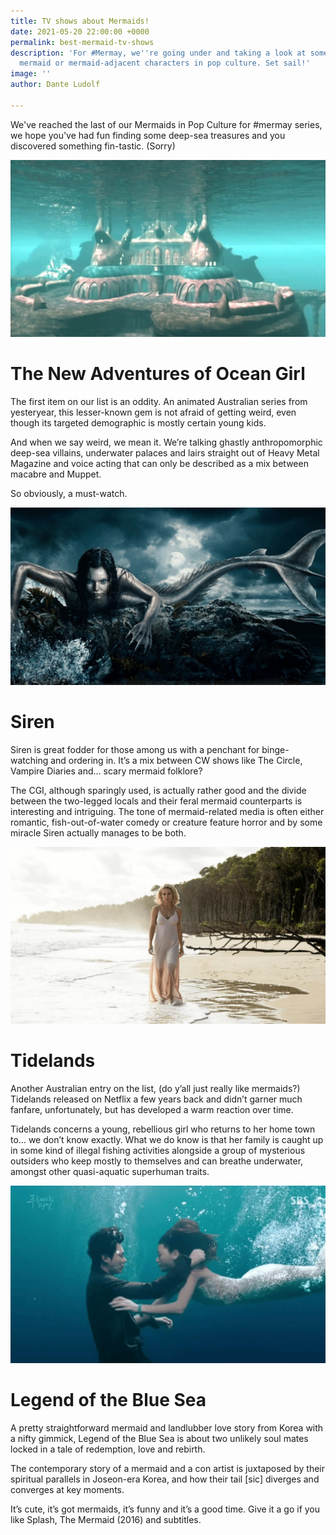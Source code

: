 ```yaml
---
title: TV shows about Mermaids!
date: 2021-05-20 22:00:00 +0000
permalink: best-mermaid-tv-shows
description: 'For #Mermay, we''re going under and taking a look at some of our favourite
  mermaid or mermaid-adjacent characters in pop culture. Set sail!'
image: ''
author: Dante Ludolf

---
```

We've reached the last of our Mermaids in Pop Culture for #mermay series, we hope you've had fun finding some deep-sea treasures and you discovered something fin-tastic. (Sorry)

![](/uploads/mermaid-tvshows4.png)

# The New Adventures of Ocean Girl

The first item on our list is an oddity. An animated Australian series from yesteryear, this lesser-known gem is not afraid of getting weird, even though its targeted demographic is mostly certain young kids.

And when we say weird, we mean it. We’re talking ghastly anthropomorphic deep-sea villains, underwater palaces and lairs straight out of Heavy Metal Magazine and voice acting that can only be described as a mix between macabre and Muppet.

So obviously, a must-watch.

![](/uploads/mermaid-tvshows3.png)

# Siren

Siren is great fodder for those among us with a penchant for binge-watching and ordering in. It’s a mix between CW shows like The Circle, Vampire Diaries and… scary mermaid folklore?

The CGI, although sparingly used, is actually rather good and the divide between the two-legged locals and their feral mermaid counterparts is interesting and intriguing. The tone of mermaid-related media is often either romantic, fish-out-of-water comedy or creature feature horror and by some miracle Siren actually manages to be both.

![](/uploads/mermaid-tvshows1.png)

# Tidelands

Another Australian entry on the list, (do y’all just really like mermaids?) Tidelands released on Netflix a few years back and didn’t garner much fanfare, unfortunately, but has developed a warm reaction over time.

Tidelands concerns a young, rebellious girl who returns to her home town to… we don’t know exactly. What we do know is that her family is caught up in some kind of illegal fishing activities alongside a group of mysterious outsiders who keep mostly to themselves and can breathe underwater, amongst other quasi-aquatic superhuman traits.

![](/uploads/mermaid-tvshows2.png)

# Legend of the Blue Sea

A pretty straightforward mermaid and landlubber love story from Korea with a nifty gimmick, Legend of the Blue Sea is about two unlikely soul mates locked in a tale of redemption, love and rebirth.

The contemporary story of a mermaid and a con artist is juxtaposed by their spiritual parallels in Joseon-era Korea, and how their tail \[sic\] diverges and converges at key moments.

It’s cute, it’s got mermaids, it’s funny and it’s a good time. Give it a go if you like Splash, The Mermaid (2016) and subtitles.